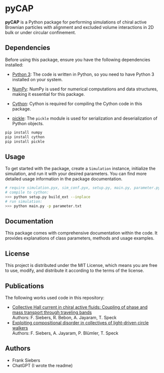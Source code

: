 # pyCAP

**pyCAP** is a Python package for performing simulations of chiral active Brownian particles with alignment and excluded volume interactions in 2D bulk or under circular confinement.

## Dependencies

Before using this package, ensure you have the following dependencies installed:

- [Python 3](https://www.python.org): The code is written in Python, so you need to have Python 3 installed on your system.

- [NumPy](https://numpy.org): NumPy is used for numerical computations and data structures, making it essential for this package.

- [Cython](https://cython.org): Cython is required for compiling the Cython code in this package.

- [pickle](https://docs.python.org/3/library/pickle.html): The `pickle` module is used for serialization and deserialization of Python objects.

```bash
pip install numpy
pip install cython
pip install pickle
```
## Usage

To get started with the package, create a `Simulation` instance, initialize the simulation, and run it with your desired parameters. You can find more detailed usage information in the package documentation.

```bash
# require simulation.pyx, sim_conf.pyx, setup.py, main.py, parameter.py, parameter.txt
# compile to cython:
>>> python setup.py build_ext --inplace
# run simulation:
>>> python main.py -p parameter.txt
```
## Documentation

This package comes with comprehensive documentation within the code. It provides explanations of class parameters, methods and usage examples.

## License

This project is distributed under the MIT License, which means you are free to use, modify, and distribute it according to the terms of the license.

## Publications

The following works used code in this repository:

- [Collective Hall current in chiral active fluids: Coupling of phase and mass transport through traveling bands](https://arxiv.org/abs/2307.11115)  
Authors: F. Siebers, R. Bebon, A. Jayaram, T. Speck
- [Exploiting compositional disorder in collectives of light-driven circle walkers](https://www.science.org/doi/full/10.1126/sciadv.adf5443)  
Authors: F. Siebers, A. Jayaram, P. Blümler, T. Speck

## Authors

- Frank Siebers
- ChatGPT (I wrote the readme)